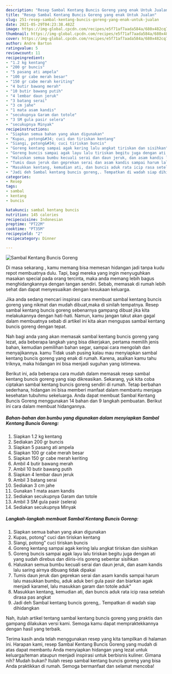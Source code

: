 ```yaml
---
description: "Resep Sambal Kentang Buncis Goreng yang enak Untuk Jualan"
title: "Resep Sambal Kentang Buncis Goreng yang enak Untuk Jualan"
slug: 251-resep-sambal-kentang-buncis-goreng-yang-enak-untuk-jualan
date: 2021-05-29T04:23:38.482Z
image: https://img-global.cpcdn.com/recipes/e5f71af7aada584a/680x482cq70/sambal-kentang-buncis-goreng-foto-resep-utama.jpg
thumbnail: https://img-global.cpcdn.com/recipes/e5f71af7aada584a/680x482cq70/sambal-kentang-buncis-goreng-foto-resep-utama.jpg
cover: https://img-global.cpcdn.com/recipes/e5f71af7aada584a/680x482cq70/sambal-kentang-buncis-goreng-foto-resep-utama.jpg
author: Andre Barton
ratingvalue: 5
reviewcount: 11
recipeingredient:
- "1.2 kg kentang"
- "200 gr buncis"
- "5 pasang ati ampela"
- "100 gr cabe merah besar"
- "150 gr cabe merah keriting"
- "4 butir bawang merah"
- "10 butir bawang putih"
- "4 lembar daun jeruk"
- "3 batang serai"
- "3 cm jahe"
- "1 mata asam kandis"
- "secukupnya Garam dan totole"
- "3 SM gula pasir selera"
- "secukupnya Minyak"
recipeinstructions:
- "Siapkan semua bahan yang akan digunakan"
- "Kupas, potong&#34; cuci dan tiriskan kentang"
- "Siangi, potong&#34; cuci tiriskan buncis"
- "Goreng kentang sampai agak kering lalu angkat tiriskan dan sisihkan"
- "Goreng buncis sampai agak layu lalu tiriskan begitu juga dengan ati yang sudah direbus dan diiris-iris goreng sebentar sisihkan"
- "Haluskan semua bumbu kecuali serai dan daun jeruk, dan asam kandis lalu saring airnya dibuang tidak dipakai"
- "Tumis daun jeruk dan geprekan serai dan asam kandis sampai harum lalu masukkan bumbu, aduk aduk beri gula pasir dan biarkan agak menjadi karamel, lalu masukkan garam dan totole aduk&#34;"
- "Masukkan kentang, kemudian ati, dan buncis aduk rata icip rasa setelah dirasa pas angkat"
- "Jadi deh Sambal kentang buncis goreng,. Tempatkan di wadah siap dihidangkan"
categories:
- Resep
tags:
- sambal
- kentang
- buncis

katakunci: sambal kentang buncis 
nutrition: 145 calories
recipecuisine: Indonesian
preptime: "PT22M"
cooktime: "PT35M"
recipeyield: "2"
recipecategory: Dinner

---
```



![Sambal Kentang Buncis Goreng](https://img-global.cpcdn.com/recipes/e5f71af7aada584a/680x482cq70/sambal-kentang-buncis-goreng-foto-resep-utama.jpg)

Di masa  sekarang , kamu memang bisa memesan hidangan jadi tanpa kudu repot membuatnya dulu. Tapi, bagi mereka yang ingin menyuguhkan masakan special pada orang tercinta, maka anda memang lebih bagus menghidangkannya dengan tangan sendiri. Sebab, memasak di rumah lebih sehat dan dapat menyesuaikan dengan kesukaan keluarga.

Jika anda sedang mencari inspirasi cara membuat sambal kentang buncis goreng yang nikmat dan mudah dibuat,maka di sinilah tempatnya. Resep sambal kentang buncis goreng  sebenarnya gampang dibuat jika kita melakukannya dengan hati-hati. Namun, kamu jangan takut akan gagal dalam membuatnya 
sebab di artikel ini kita akan mengupas sambal kentang buncis goreng dengan tepat.  



Nah bagi anda yang akan memasak sambal kentang buncis goreng yang lezat, ada beberapa langkah yang bisa dikerjakan, pertama memilih jenis bahan, kemudian pemilihan bahan segar, sampai cara mengolah dan menyajikannya. kamu Tidak usah pusing kalau mau menyiapkan sambal kentang buncis goreng yang enak di rumah. Karena, asalkan kamu  tahu triknya, maka hidangan ini bisa menjadi suguhan yang istimewa.

Berikut ini, ada beberapa cara mudah dalam memasak resep sambal kentang buncis goreng yang siap dikreasikan. Sekarang, yuk kita coba ciptakan sambal kentang buncis goreng sendiri di rumah. Tetap berbahan sederhana, hidangan ini bisa memberi manfaat dalam membantu menjaga kesehatan tubuhmu sekeluarga. Anda dapat membuat Sambal Kentang Buncis Goreng menggunakan 14 bahan dan 9 langkah pembuatan. Berikut ini cara dalam membuat hidangannya.

<!--inarticleads1-->

##### Bahan-bahan dan bumbu yang digunakan dalam menyiapkan Sambal Kentang Buncis Goreng:

1. Siapkan 1.2 kg kentang
1. Sediakan 200 gr buncis
1. Siapkan 5 pasang ati ampela
1. Siapkan 100 gr cabe merah besar
1. Siapkan 150 gr cabe merah keriting
1. Ambil 4 butir bawang merah
1. Ambil 10 butir bawang putih
1. Siapkan 4 lembar daun jeruk
1. Ambil 3 batang serai
1. Sediakan 3 cm jahe
1. Gunakan 1 mata asam kandis
1. Sediakan secukupnya Garam dan totole
1. Ambil 3 SM gula pasir (selera)
1. Sediakan secukupnya Minyak




<!--inarticleads2-->

##### Langkah-langkah membuat Sambal Kentang Buncis Goreng:

1. Siapkan semua bahan yang akan digunakan
1. Kupas, potong&#34; cuci dan tiriskan kentang
1. Siangi, potong&#34; cuci tiriskan buncis
1. Goreng kentang sampai agak kering lalu angkat tiriskan dan sisihkan
1. Goreng buncis sampai agak layu lalu tiriskan begitu juga dengan ati yang sudah direbus dan diiris-iris goreng sebentar sisihkan
1. Haluskan semua bumbu kecuali serai dan daun jeruk, dan asam kandis lalu saring airnya dibuang tidak dipakai
1. Tumis daun jeruk dan geprekan serai dan asam kandis sampai harum lalu masukkan bumbu, aduk aduk beri gula pasir dan biarkan agak menjadi karamel, lalu masukkan garam dan totole aduk&#34;
1. Masukkan kentang, kemudian ati, dan buncis aduk rata icip rasa setelah dirasa pas angkat
1. Jadi deh Sambal kentang buncis goreng,. Tempatkan di wadah siap dihidangkan




Nah, itulah artikel tentang  sambal kentang buncis goreng  yang praktis dan gampang dilakukan versi kami. Semoga kamu dapat mempraktekkannya dengan hasil yang terbaik. 

Terima kasih anda telah menggunakan resep yang kita tampilkan di halaman ini. Harapan kami, resep  Sambal Kentang Buncis Goreng yang mudah di atas dapat membantu Anda menyiapkan hidangan yang lezat untuk keluarga/teman ataupun menjadi inspirasi untuk berbisnis kuliner. Gimana nih? Mudah bukan? Itulah resep sambal kentang buncis goreng yang bisa Anda praktikkan di rumah. Semoga bermanfaat dan selamat mencoba!


